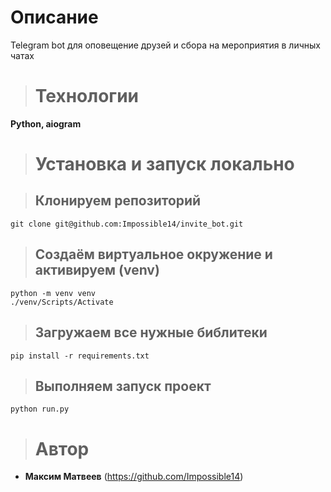# Описание

Telegram bot для оповещение друзей и сбора на мероприятия в личных чатах

> # Технологии

**Python, aiogram**

> # Установка и запуск локально

> ## Клонируем репозиторий
```
git clone git@github.com:Impossible14/invite_bot.git
```
> ## Создаём виртуальное окружение и активируем (venv)
```
python -m venv venv
./venv/Scripts/Activate
```
> ## Загружаем все нужные библитеки
```
pip install -r requirements.txt
```
> ## Выполняем запуск проект
```
python run.py
```
> # Автор
* **Максим Матвеев** (https://github.com/Impossible14)
